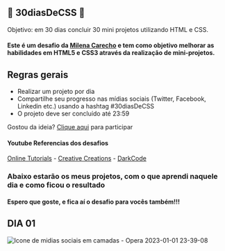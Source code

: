 ## 🚀 30diasDeCSS 🚀
Objetivo: em 30 dias concluir 30 mini projetos utilizando HTML e CSS.
#### Este é um desafio da <a href="https://github.com/MilenaCarecho">Milena Carecho</a> e tem como objetivo melhorar as habilidades em HTML5 e CSS3 através da realização de mini-projetos.

## Regras gerais

* Realizar um projeto por dia
* Compartilhe seu progresso nas mídias sociais (Twitter, Facebook, Linkedin etc.) usando a hashtag #30diasDeCSS
* O projeto deve ser concluído até 23:59

Gostou da ideia? 
[Clique aqui](https://github.com/MilenaCarecho/30diasDeCSS/issues/1) para participar 

#### Youtube Referencias dos desafios
[Online Tutorials](https://www.youtube.com/channel/UCbwXnUipZsLfUckBPsC7Jog) - 
[Creative Creations](https://www.youtube.com/channel/UCOKmVksbzoKJKmtu7rlEM1A) - 
[DarkCode](https://www.youtube.com/channel/UCD3KVjbb7aq2OiOffuungzw)

### Abaixo estarão os meus projetos, com o que aprendi naquele dia e como ficou o resultado
#### Espero que goste, e fica aí o desafio para vocês também!!!

## DIA 01
![Icone de midias sociais em camadas - Opera 2023-01-01 23-39-08](https://user-images.githubusercontent.com/88565656/214467483-ecb672ef-0758-4b0a-992e-e1cb56a8be2c.gif)

